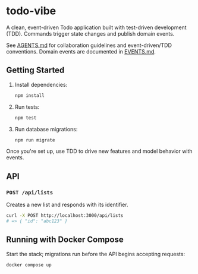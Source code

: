 # todo-vibe

A clean, event-driven Todo application built with test-driven development (TDD). Commands trigger state changes and publish domain events.

See [AGENTS.md](AGENTS.md) for collaboration guidelines and event-driven/TDD conventions.
Domain events are documented in [EVENTS.md](EVENTS.md).

## Getting Started

1. Install dependencies:

   ```sh
   npm install
   ```

2. Run tests:

   ```sh
   npm test
   ```

3. Run database migrations:

   ```sh
   npm run migrate
   ```

Once you're set up, use TDD to drive new features and model behavior with events.

## API

### `POST /api/lists`

Creates a new list and responds with its identifier.

```sh
curl -X POST http://localhost:3000/api/lists
# => { "id": "abc123" }
```

## Running with Docker Compose

Start the stack; migrations run before the API begins accepting requests:

```sh
docker compose up
```
